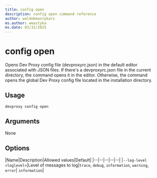 ```yaml
---
title: config open
description: config open command reference
author: waldekmastykarz
ms.author: wmastyka
ms.date: 03/31/2025
---
```


# config open

Opens Dev Proxy config file (devproxyrc.json) in the default editor associated with JSON files. If there's a devproxyrc.json file in the current directory, the command opens it in the editor. Otherwise, the command opens the global Dev Proxy config file located in the installation directory.

## Usage

```console
devproxy config open
```

## Arguments

None

## Options

|Name|Description|Allowed values|Default|
|--|--|--|--|--|
|`--log-level <loglevel>`|Level of messages to log|`trace`, `debug`, `information`, `warning`, `error`| `information`|
